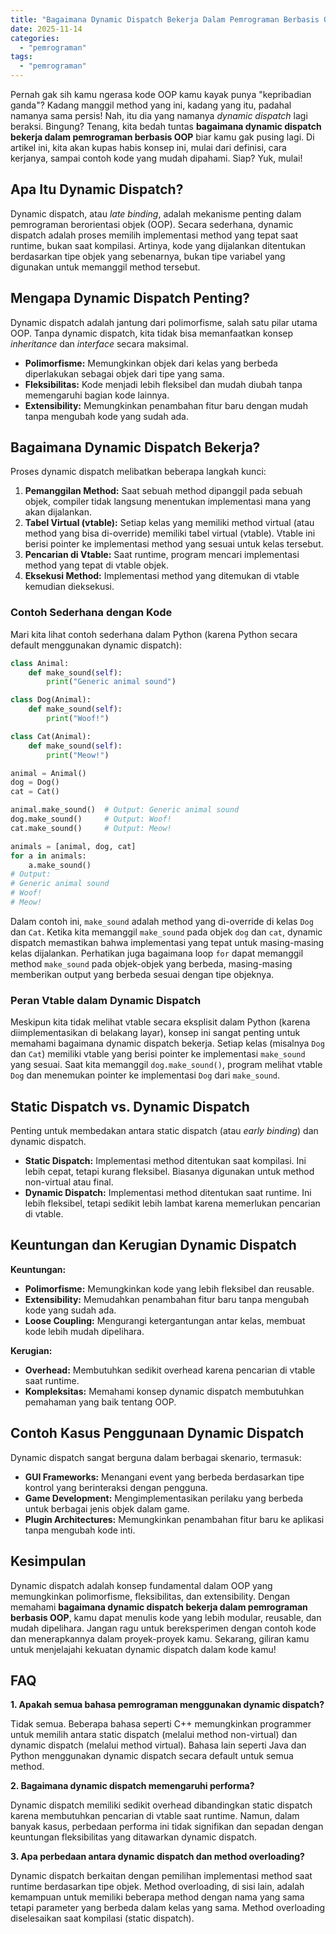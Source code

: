 ```yaml
---
title: "Bagaimana Dynamic Dispatch Bekerja Dalam Pemrograman Berbasis OOP?"
date: 2025-11-14
categories: 
  - "pemrograman"
tags: 
  - "pemrograman"
---
```


Pernah gak sih kamu ngerasa kode OOP kamu kayak punya "kepribadian ganda"? Kadang manggil method yang ini, kadang yang itu, padahal namanya sama persis! Nah, itu dia yang namanya _dynamic dispatch_ lagi beraksi. Bingung? Tenang, kita bedah tuntas **bagaimana dynamic dispatch bekerja dalam pemrograman berbasis OOP** biar kamu gak pusing lagi. Di artikel ini, kita akan kupas habis konsep ini, mulai dari definisi, cara kerjanya, sampai contoh kode yang mudah dipahami. Siap? Yuk, mulai!

## Apa Itu Dynamic Dispatch?

Dynamic dispatch, atau _late binding_, adalah mekanisme penting dalam pemrograman berorientasi objek (OOP). Secara sederhana, dynamic dispatch adalah proses memilih implementasi method yang tepat saat runtime, bukan saat kompilasi. Artinya, kode yang dijalankan ditentukan berdasarkan tipe objek yang sebenarnya, bukan tipe variabel yang digunakan untuk memanggil method tersebut.

## Mengapa Dynamic Dispatch Penting?

Dynamic dispatch adalah jantung dari polimorfisme, salah satu pilar utama OOP. Tanpa dynamic dispatch, kita tidak bisa memanfaatkan konsep _inheritance_ dan _interface_ secara maksimal.

- **Polimorfisme:** Memungkinkan objek dari kelas yang berbeda diperlakukan sebagai objek dari tipe yang sama.
- **Fleksibilitas:** Kode menjadi lebih fleksibel dan mudah diubah tanpa memengaruhi bagian kode lainnya.
- **Extensibility:** Memungkinkan penambahan fitur baru dengan mudah tanpa mengubah kode yang sudah ada.

## Bagaimana Dynamic Dispatch Bekerja?

Proses dynamic dispatch melibatkan beberapa langkah kunci:

1. **Pemanggilan Method:** Saat sebuah method dipanggil pada sebuah objek, compiler tidak langsung menentukan implementasi mana yang akan dijalankan.
2. **Tabel Virtual (vtable):** Setiap kelas yang memiliki method virtual (atau method yang bisa di-override) memiliki tabel virtual (vtable). Vtable ini berisi pointer ke implementasi method yang sesuai untuk kelas tersebut.
3. **Pencarian di Vtable:** Saat runtime, program mencari implementasi method yang tepat di vtable objek.
4. **Eksekusi Method:** Implementasi method yang ditemukan di vtable kemudian dieksekusi.

### Contoh Sederhana dengan Kode

Mari kita lihat contoh sederhana dalam Python (karena Python secara default menggunakan dynamic dispatch):

```python
class Animal:
    def make_sound(self):
        print("Generic animal sound")

class Dog(Animal):
    def make_sound(self):
        print("Woof!")

class Cat(Animal):
    def make_sound(self):
        print("Meow!")

animal = Animal()
dog = Dog()
cat = Cat()

animal.make_sound()  # Output: Generic animal sound
dog.make_sound()     # Output: Woof!
cat.make_sound()     # Output: Meow!

animals = [animal, dog, cat]
for a in animals:
    a.make_sound()
# Output:
# Generic animal sound
# Woof!
# Meow!
```

Dalam contoh ini, `make_sound` adalah method yang di-override di kelas `Dog` dan `Cat`. Ketika kita memanggil `make_sound` pada objek `dog` dan `cat`, dynamic dispatch memastikan bahwa implementasi yang tepat untuk masing-masing kelas dijalankan. Perhatikan juga bagaimana loop `for` dapat memanggil method `make_sound` pada objek-objek yang berbeda, masing-masing memberikan output yang berbeda sesuai dengan tipe objeknya.

### Peran Vtable dalam Dynamic Dispatch

Meskipun kita tidak melihat vtable secara eksplisit dalam Python (karena diimplementasikan di belakang layar), konsep ini sangat penting untuk memahami bagaimana dynamic dispatch bekerja. Setiap kelas (misalnya `Dog` dan `Cat`) memiliki vtable yang berisi pointer ke implementasi `make_sound` yang sesuai. Saat kita memanggil `dog.make_sound()`, program melihat vtable `Dog` dan menemukan pointer ke implementasi `Dog` dari `make_sound`.

## Static Dispatch vs. Dynamic Dispatch

Penting untuk membedakan antara static dispatch (atau _early binding_) dan dynamic dispatch.

- **Static Dispatch:** Implementasi method ditentukan saat kompilasi. Ini lebih cepat, tetapi kurang fleksibel. Biasanya digunakan untuk method non-virtual atau final.
- **Dynamic Dispatch:** Implementasi method ditentukan saat runtime. Ini lebih fleksibel, tetapi sedikit lebih lambat karena memerlukan pencarian di vtable.

## Keuntungan dan Kerugian Dynamic Dispatch

**Keuntungan:**

- **Polimorfisme:** Memungkinkan kode yang lebih fleksibel dan reusable.
- **Extensibility:** Memudahkan penambahan fitur baru tanpa mengubah kode yang sudah ada.
- **Loose Coupling:** Mengurangi ketergantungan antar kelas, membuat kode lebih mudah dipelihara.

**Kerugian:**

- **Overhead:** Membutuhkan sedikit overhead karena pencarian di vtable saat runtime.
- **Kompleksitas:** Memahami konsep dynamic dispatch membutuhkan pemahaman yang baik tentang OOP.

## Contoh Kasus Penggunaan Dynamic Dispatch

Dynamic dispatch sangat berguna dalam berbagai skenario, termasuk:

- **GUI Frameworks:** Menangani event yang berbeda berdasarkan tipe kontrol yang berinteraksi dengan pengguna.
- **Game Development:** Mengimplementasikan perilaku yang berbeda untuk berbagai jenis objek dalam game.
- **Plugin Architectures:** Memungkinkan penambahan fitur baru ke aplikasi tanpa mengubah kode inti.

## Kesimpulan

Dynamic dispatch adalah konsep fundamental dalam OOP yang memungkinkan polimorfisme, fleksibilitas, dan extensibility. Dengan memahami **bagaimana dynamic dispatch bekerja dalam pemrograman berbasis OOP**, kamu dapat menulis kode yang lebih modular, reusable, dan mudah dipelihara. Jangan ragu untuk bereksperimen dengan contoh kode dan menerapkannya dalam proyek-proyek kamu. Sekarang, giliran kamu untuk menjelajahi kekuatan dynamic dispatch dalam kode kamu!

## FAQ

**1\. Apakah semua bahasa pemrograman menggunakan dynamic dispatch?**

Tidak semua. Beberapa bahasa seperti C++ memungkinkan programmer untuk memilih antara static dispatch (melalui method non-virtual) dan dynamic dispatch (melalui method virtual). Bahasa lain seperti Java dan Python menggunakan dynamic dispatch secara default untuk semua method.

**2\. Bagaimana dynamic dispatch memengaruhi performa?**

Dynamic dispatch memiliki sedikit overhead dibandingkan static dispatch karena membutuhkan pencarian di vtable saat runtime. Namun, dalam banyak kasus, perbedaan performa ini tidak signifikan dan sepadan dengan keuntungan fleksibilitas yang ditawarkan dynamic dispatch.

**3\. Apa perbedaan antara dynamic dispatch dan method overloading?**

Dynamic dispatch berkaitan dengan pemilihan implementasi method saat runtime berdasarkan tipe objek. Method overloading, di sisi lain, adalah kemampuan untuk memiliki beberapa method dengan nama yang sama tetapi parameter yang berbeda dalam kelas yang sama. Method overloading diselesaikan saat kompilasi (static dispatch).
